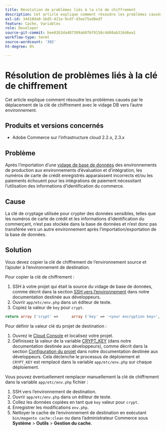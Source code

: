 ```yaml
---
title: Résolution de problèmes liés à la clé de chiffrement
description: Cet article explique comment résoudre les problèmes causés par le déplacement de la clé de chiffrement avec le vidage DB vers l’autre environnement.
exl-id: 34410da0-1bd5-421e-9cd7-d3ee75ad8ed7
feature: Cache, Variables
role: Developer
source-git-commit: bee0263da487399ab07bf9158c4d60ab316d6ea1
workflow-type: tm+mt
source-wordcount: '302'
ht-degree: 0%

---
```


# Résolution de problèmes liés à la clé de chiffrement

Cet article explique comment résoudre les problèmes causés par le déplacement de la clé de chiffrement avec le vidage DB vers l’autre environnement.

## Produits et versions concernés

* Adobe Commerce sur l’infrastructure cloud 2.2.x, 2.3.x

## Problème

Après l’importation d’une [vidage de base de données](/help/how-to/general/create-database-dump-on-cloud.md) des environnements de production aux environnements d’évaluation et d’intégration, les numéros de carte de crédit enregistrés apparaissent incorrects et/ou les paiements échouent pour les intégrations de paiement nécessitant l’utilisation des informations d’identification du commerce.

## Cause

La clé de cryptage utilisée pour crypter des données sensibles, telles que les numéros de carte de crédit et les informations d’identification du commerçant, n’est pas stockée dans la base de données et n’est donc pas transférée vers un autre environnement après l’importation/exportation de la base de données.

## Solution

Vous devez copier la clé de chiffrement de l’environnement source et l’ajouter à l’environnement de destination.

Pour copier la clé de chiffrement :

1. SSH à votre projet qui était la source du vidage de base de données, comme décrit dans la section [SSH vers l’environnement](https://experienceleague.adobe.com/docs/commerce-cloud-service/user-guide/develop/secure-connections.html) dans notre documentation destinée aux développeurs.
1. Ouvrir `app/etc/env.php` dans un éditeur de texte.
1. Copiez la valeur de `key` pour `crypt`.

```php
return array ('crypt' =>      array ('key' => '<your encryption key>', ),);
```

Pour définir la valeur clé du projet de destination :

1. Ouvrez le [Cloud Console](https://console.adobecommerce.com) et localisez votre projet.
1. Définissez la valeur de la variable [CRYPT\_KEY](https://experienceleague.adobe.com/docs/commerce-cloud-service/user-guide/configure/env/stage/variables-deploy.html) (dans notre documentation destinée aux développeurs), comme décrit dans la section [Configuration du projet](https://experienceleague.adobe.com/docs/commerce-cloud-service/user-guide/project/overview.html) dans notre documentation destinée aux développeurs. Cela déclenche le processus de déploiement et `CRYPT_KEY` est remplacé dans la variable `app/etc/env.php` sur chaque déploiement.

Vous pouvez éventuellement remplacer manuellement la clé de chiffrement dans la variable `app/etc/env.php` fichier :

1. SSH vers l’environnement de destination.
1. Ouvrir `app/etc/env.php` dans un éditeur de texte.
1. Collez les données copiées en tant que `key` valeur pour `crypt`.
1. Enregistrer les modifications `env.php`.
1. Nettoyer le cache de l’environnement de destination en exécutant `bin/magento cache:clean` ou dans l’administrateur Commerce sous **Système** > **Outils** > **Gestion du cache**.
